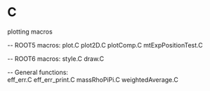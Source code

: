 # C
plotting macros

-- ROOT5 macros: 
plot.C
plot2D.C
plotComp.C
mtExpPositionTest.C

-- ROOT6 macros: 
style.C
draw.C

-- General functions:  
eff_err.C
eff_err_print.C
massRhoPiPi.C
weightedAverage.C
